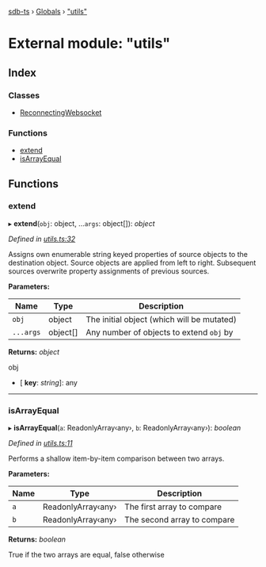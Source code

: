 [sdb-ts](../README.md) › [Globals](../globals.md) › ["utils"](_utils_.md)

# External module: "utils"

## Index

### Classes

* [ReconnectingWebsocket](../classes/_utils_.reconnectingwebsocket.md)

### Functions

* [extend](_utils_.md#extend)
* [isArrayEqual](_utils_.md#isarrayequal)

## Functions

###  extend

▸ **extend**(`obj`: object, ...`args`: object[]): *object*

*Defined in [utils.ts:32](https://github.com/soney/sdb-ts/blob/5c450be/src/utils.ts#L32)*

Assigns own enumerable string keyed properties of source objects to the destination object.
Source objects are applied from left to right.
Subsequent sources overwrite property assignments of previous sources.

**Parameters:**

Name | Type | Description |
------ | ------ | ------ |
`obj` | object | The initial object (which will be mutated) |
`...args` | object[] | Any number of objects to extend `obj` by |

**Returns:** *object*

obj

* \[ **key**: *string*\]: any

___

###  isArrayEqual

▸ **isArrayEqual**(`a`: ReadonlyArray‹any›, `b`: ReadonlyArray‹any›): *boolean*

*Defined in [utils.ts:11](https://github.com/soney/sdb-ts/blob/5c450be/src/utils.ts#L11)*

Performs a shallow item-by-item comparison between two arrays.

**Parameters:**

Name | Type | Description |
------ | ------ | ------ |
`a` | ReadonlyArray‹any› | The first array to compare |
`b` | ReadonlyArray‹any› | The second array to compare  |

**Returns:** *boolean*

True if the two arrays are equal, false otherwise
